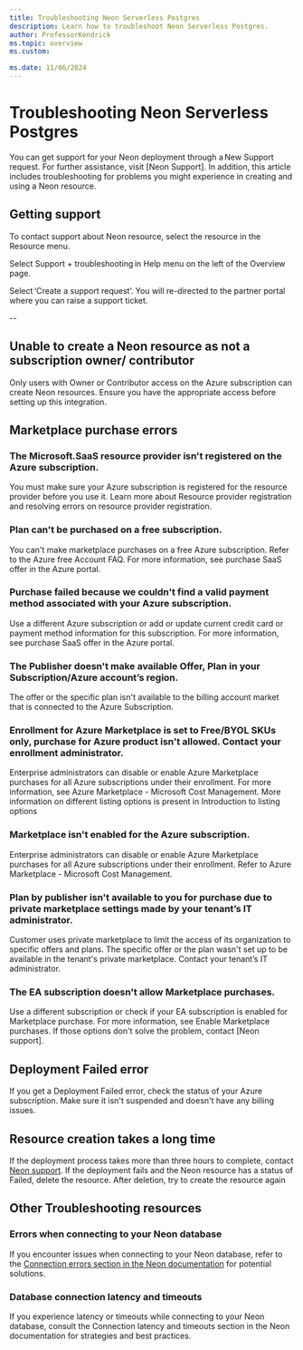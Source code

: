 ```yaml
---
title: Troubleshooting Neon Serverless Postgres 
description: Learn how to troubleshoot Neon Serverless Postgres.
author: ProfessorKendrick
ms.topic: overview
ms.custom:

ms.date: 11/06/2024
---
```


# Troubleshooting Neon Serverless Postgres

You can get support for your Neon deployment through a New Support request. For further assistance, visit [Neon Support]. In addition, this article includes troubleshooting for problems you might experience in creating and using a Neon resource. 

## Getting support 

To contact support about Neon resource, select the resource in the Resource menu. 

<!--add image-->

Select Support + troubleshooting in Help menu on the left of the Overview page. 

Select ‘Create a support request’. You will re-directed to the partner portal where you can raise a support ticket.

--

## Unable to create a Neon resource as not a subscription owner/ contributor
Only users with Owner or Contributor access on the Azure subscription can create Neon resources. Ensure you have the appropriate access before setting up this integration.

## Marketplace purchase errors

<!--add links-->

### The Microsoft.SaaS resource provider isn't registered on the Azure subscription.
You must make sure your Azure subscription is registered for the resource provider before you use it. Learn more about Resource provider registration and resolving errors on resource provider registration.

### Plan can't be purchased on a free subscription.
You can't make marketplace purchases on a free Azure subscription. Refer to the Azure free Account FAQ. For more information, see purchase SaaS offer in the Azure portal.

### Purchase failed because we couldn't find a valid payment method associated with your Azure subscription.
Use a different Azure subscription or add or update current credit card or payment method information for this subscription. For more information, see purchase SaaS offer in the Azure portal.

### The Publisher doesn't make available Offer, Plan in your Subscription/Azure account’s region.
The offer or the specific plan isn't available to the billing account market that is connected to the Azure Subscription.

### Enrollment for Azure Marketplace is set to Free/BYOL SKUs only, purchase for Azure product isn't allowed. Contact your enrollment administrator.
Enterprise administrators can disable or enable Azure Marketplace purchases for all Azure subscriptions under their enrollment. For more information, see Azure Marketplace - Microsoft Cost Management. More information on different listing options is present in Introduction to listing options

### Marketplace isn't enabled for the Azure subscription.
Enterprise administrators can disable or enable Azure Marketplace purchases for all Azure subscriptions under their enrollment. Refer to Azure Marketplace - Microsoft Cost Management.

### Plan by publisher isn't available to you for purchase due to private marketplace settings made by your tenant’s IT administrator.
Customer uses private marketplace to limit the access of its organization to specific offers and plans. The specific offer or the plan wasn't set up to be available in the tenant's private marketplace. Contact your tenant’s IT administrator.

### The EA subscription doesn't allow Marketplace purchases.
Use a different subscription or check if your EA subscription is enabled for Marketplace purchase. For more information, see Enable Marketplace purchases.
If those options don't solve the problem, contact [Neon support]. 

## Deployment Failed error
If you get a Deployment Failed error, check the status of your Azure subscription. Make sure it isn't suspended and doesn't have any billing issues.

## Resource creation takes a long time
If the deployment process takes more than three hours to complete, contact [Neon support](https://neon.tech/docs/introduction/support).
If the deployment fails and the Neon resource has a status of Failed, delete the resource. After deletion, try to create the resource again

## Other Troubleshooting resources

### Errors when connecting to your Neon database
If you encounter issues when connecting to your Neon database, refer to the [Connection errors section in the Neon documentation](https://neon.tech/docs/connect/connection-errors) for potential solutions.

### Database connection latency and timeouts
If you experience latency or timeouts while connecting to your Neon database, consult the Connection latency and timeouts section in the Neon documentation for strategies and best practices.

